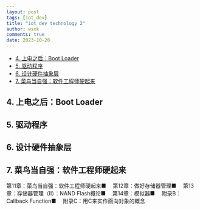 ```yaml
---
layout: post
tags: [iot_dev]
title: "iot dev technology 2"
author: wsxk
comments: true
date: 2023-10-20
---
```


- [4. 上电之后：Boot Loader](#4-上电之后boot-loader)
- [5. 驱动程序](#5-驱动程序)
- [6. 设计硬件抽象层](#6-设计硬件抽象层)
- [7. 菜鸟当自强：软件工程师硬起来](#7-菜鸟当自强软件工程师硬起来)

## 4. 上电之后：Boot Loader<br>

## 5. 驱动程序<br>

## 6. 设计硬件抽象层<br>

## 7. 菜鸟当自强：软件工程师硬起来<br>
第11章：菜鸟当自强：软件工程师硬起来■　
第12章：做好存储器管理■　
第13章：存储器管理（II）：NAND Flash概论■　
第14章：模拟器■　
附录B：Callback Function■　
附录C：用C来实作面向对象的概念